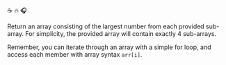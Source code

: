 :coffee: :fire: :headphones:

Return an array consisting of the largest number from each provided sub-array. For simplicity, the provided array will contain exactly 4 sub-arrays.

Remember, you can iterate through an array with a simple for loop, and access each member with array syntax `arr[i]`.
